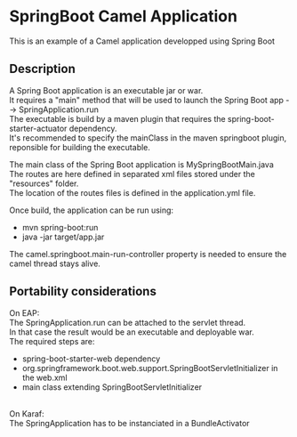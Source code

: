SpringBoot Camel Application
============================

This is an example of a Camel application developped using Spring Boot


Description
-----------
A Spring Boot application is an executable jar or war. <br>
It requires a "main" method that will be used to launch the Spring Boot app --> SpringApplication.run <br>
The executable is build by a maven plugin that requires the spring-boot-starter-actuator dependency. <br>
It's recommended to specify the mainClass in the maven springboot plugin, reponsible for building the executable.

The main class of the Spring Boot application is MySpringBootMain.java <br>
The routes are here defined in separated xml files stored under the "resources" folder. <br>
The location of the routes files is defined in the application.yml file.

Once build, the application can be run using:
 - mvn spring-boot:run
 - java -jar target/app.jar

The camel.springboot.main-run-controller property is needed to ensure the camel thread stays alive.


Portability considerations
--------------------------
On EAP: <br>
  The SpringApplication.run can be attached to the servlet thread. <br>
  In that case the result would be an executable and deployable war. <br>
  The required steps are:
   - spring-boot-starter-web dependency
   - org.springframework.boot.web.support.SpringBootServletInitializer in the web.xml
   - main class extending SpringBootServletInitializer

<br>
On Karaf: <br>
  The SpringApplication has to be instanciated in a BundleActivator




